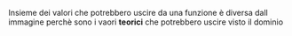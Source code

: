 Insieme dei valori che potrebbero uscire da una funzione
è diversa dall immagine perchè sono i vaori **teorici** che potrebbero uscire visto il dominio